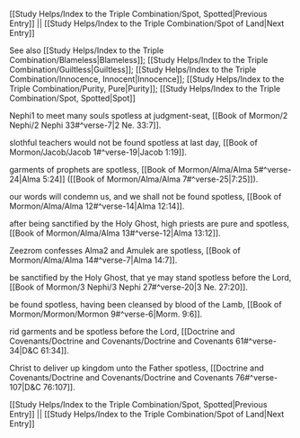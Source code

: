 [[Study Helps/Index to the Triple Combination/Spot, Spotted|Previous Entry]]  ||  [[Study Helps/Index to the Triple Combination/Spot of Land|Next Entry]]

 See also [[Study Helps/Index to the Triple Combination/Blameless|Blameless]]; [[Study Helps/Index to the Triple Combination/Guiltless|Guiltless]]; [[Study Helps/Index to the Triple Combination/Innocence, Innocent|Innocence]]; [[Study Helps/Index to the Triple Combination/Purity, Pure|Purity]]; [[Study Helps/Index to the Triple Combination/Spot, Spotted|Spot]]

 Nephi1 to meet many souls spotless at judgment-seat, [[Book of Mormon/2 Nephi/2 Nephi 33#^verse-7|2 Ne. 33:7]].

 slothful teachers would not be found spotless at last day, [[Book of Mormon/Jacob/Jacob 1#^verse-19|Jacob 1:19]].

 garments of prophets are spotless, [[Book of Mormon/Alma/Alma 5#^verse-24|Alma 5:24]] ([[Book of Mormon/Alma/Alma 7#^verse-25|7:25]]).

 our words will condemn us, and we shall not be found spotless, [[Book of Mormon/Alma/Alma 12#^verse-14|Alma 12:14]].

 after being sanctified by the Holy Ghost, high priests are pure and spotless, [[Book of Mormon/Alma/Alma 13#^verse-12|Alma 13:12]].

 Zeezrom confesses Alma2 and Amulek are spotless, [[Book of Mormon/Alma/Alma 14#^verse-7|Alma 14:7]].

 be sanctified by the Holy Ghost, that ye may stand spotless before the Lord, [[Book of Mormon/3 Nephi/3 Nephi 27#^verse-20|3 Ne. 27:20]].

 be found spotless, having been cleansed by blood of the Lamb, [[Book of Mormon/Mormon/Mormon 9#^verse-6|Morm. 9:6]].

 rid garments and be spotless before the Lord, [[Doctrine and Covenants/Doctrine and Covenants/Doctrine and Covenants 61#^verse-34|D&C 61:34]].

 Christ to deliver up kingdom unto the Father spotless, [[Doctrine and Covenants/Doctrine and Covenants/Doctrine and Covenants 76#^verse-107|D&C 76:107]].

[[Study Helps/Index to the Triple Combination/Spot, Spotted|Previous Entry]]  ||  [[Study Helps/Index to the Triple Combination/Spot of Land|Next Entry]]